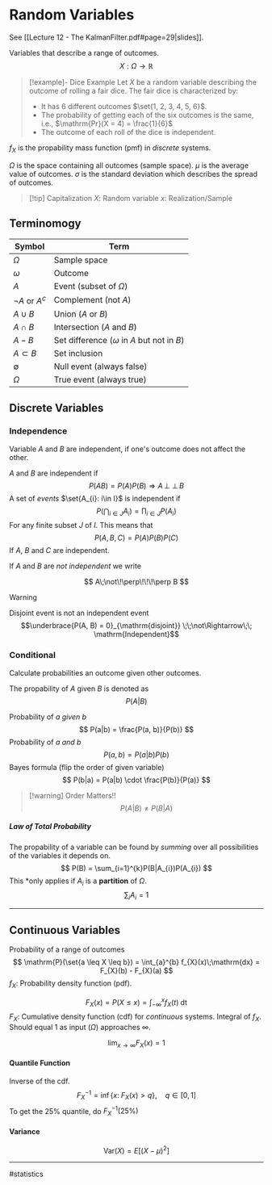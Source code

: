 # Random Variables
See [[Lecture 12 - The KalmanFilter.pdf#page=29|slides]].

Variables that describe a range of outcomes.
$$
X: \Omega \rightarrow \mathbb{R}
$$

>[!example]- Dice Example
>Let $X$ be a random variable describing the outcome of rolling a fair dice. The fair dice is characterized by:
>- It has $6$ different outcomes $\set{1, 2, 3, 4, 5, 6}$.
>- The probability of getting each of the six outcomes is the same, i.e., $\mathrm{Pr}(X = 4) = \frac{1}{6}$
>- The outcome of each roll of the dice is independent.

$f_{X}$ is the propability mass function (pmf) in *discrete* systems.

$\Omega$ is the space containing all outcomes (sample space).
$\mu$ is the average value of outcomes.
$\sigma$ is the standard deviation which describes the spread of outcomes.

>[!tip] Capitalization
>$X$: Random variable
>$x$: Realization/Sample

## Terminomogy
| Symbol            | Term                                            |
| ----------------- | ----------------------------------------------- |
| $\Omega$          | Sample space                                    |
| $\omega$          | Outcome                                         |
| $A$               | Event (subset of $\Omega$)                      |
| $\neg A$ or $A^c$ | Complement (not $A$)                            |
| $A \cup B$        | Union ($A$ or $B$)                              |
| $A\cap B$         | Intersection ($A$ and $B$)                      |
| $A-B$             | Set difference ($\omega$ in $A$ but not in $B$) |
| $A\subset B$      | Set inclusion                                   |
| $\emptyset$       | Null event (always false)                       |
| $\Omega$          | True event (always true)                        |
 
## Discrete Variables

### Independence

Variable $A$ and $B$ are independent, if one's outcome does not affect the other.

$A$ and $B$ are independent if
$$
P(AB) = P(A)P(B)
\Rightarrow A \, {\perp\!\!\!\perp} \, B
$$
A set of *events* $\set{A_{i}: i\in I}$ is independent if
$$
P\left( \bigcap_{i \in J} A_{i} \right) = \prod_{i \in J} P(A_i)
$$
For any finite subset $J$ of $I$. This means that
$$
P(A, B, C) = P(A)P(B)P(C)
$$
If $A$, $B$ and $C$ are independent.

If $A$ and $B$ are *not independent*  we write

$$
A\;\not\!\perp\!\!\!\perp B
$$

>[!warning]
> Disjoint event is not an independent event
>$$\underbrace{P(A, B) = 0}_{\mathrm{disjoint}} \;\;\not\Rightarrow\;\; \mathrm{Independent}$$

### Conditional
Calculate probabilities an outcome given other outcomes.

The propability of $A$ given $B$ is denoted as
$$
P(A|B)
$$

Probability of $a$ *given* $b$
$$
P(a|b) = \frac{P(a, b)}{P(b)}
$$
Probability of $a$ *and* $b$
$$
P(a, b) = P(a|b)P(b)
$$
Bayes formula (flip the order of given variable)
$$
P(b|a) = P(a|b) \cdot \frac{P(b)}{P(a)}
$$

>[!warning] Order Matters!!
>$$P(A|B) \not= P(B|A)$$

##### Law of Total Probability
The propability of a variable can be found by *summing* over all possibilities of the variables it depends on.
$$
P(B) = \sum_{i=1}^{k}P(B|A_{i})P(A_{i})
$$
This *only applies if $A_{i}$ is a **partition** of $\Omega$.
$$
\sum_{i} A_{i} = 1
$$

---
## Continuous Variables
Probability of a range of outcomes
$$
\mathrm{P}(\set{a \leq X \leq b}) = \int_{a}^{b} f_{X}(x)\;\mathrm{dx} = F_{X}(b) - F_{X}(a)
$$
$f_{X}$: Probability density function (pdf).

$$
F_{X}(x) = P(X \leq x) = \int_{-\infty}^{x}f_X(t)\; \mathrm{dt}
$$
$F_{X}$: Cumulative density function (cdf) for *continuous* systems. Integral of $f_X$. Should equal $1$ as input ($\Omega$) approaches $\infty$.

$$
\lim_{x\to\infty} F_{X}(x)  = 1
$$

#### Quantile Function
Inverse of the cdf.
$$
F_{X}^{-1} = \inf\left\{ x:\; F_X(x) > q \right\}, \quad q \in [0, 1]
$$
To get the $25\%$ quantile, do $F_{X}^{-1}(25\%)$

#### Variance
$$
\mathrm{Var}(X) = E[(X - \mu)^2]
$$


---
#statistics
